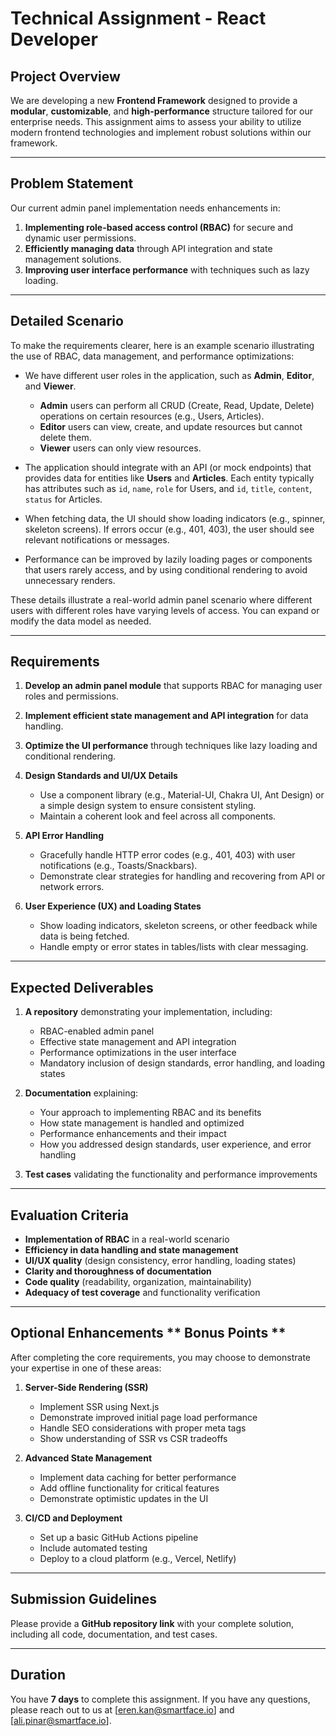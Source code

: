# Technical Assignment - React Developer

## Project Overview

We are developing a new **Frontend Framework** designed to provide a **modular**, **customizable**, and **high-performance** structure tailored for our enterprise needs. This assignment aims to assess your ability to utilize modern frontend technologies and implement robust solutions within our framework.

---

## Problem Statement

Our current admin panel implementation needs enhancements in:

1. **Implementing role-based access control (RBAC)** for secure and dynamic user permissions.
2. **Efficiently managing data** through API integration and state management solutions.
3. **Improving user interface performance** with techniques such as lazy loading.

---

## Detailed Scenario

To make the requirements clearer, here is an example scenario illustrating the use of RBAC, data management, and performance optimizations:

- We have different user roles in the application, such as **Admin**, **Editor**, and **Viewer**.

  - **Admin** users can perform all CRUD (Create, Read, Update, Delete) operations on certain resources (e.g., Users, Articles).
  - **Editor** users can view, create, and update resources but cannot delete them.
  - **Viewer** users can only view resources.

- The application should integrate with an API (or mock endpoints) that provides data for entities like **Users** and **Articles**. Each entity typically has attributes such as `id`, `name`, `role` for Users, and `id`, `title`, `content`, `status` for Articles.

- When fetching data, the UI should show loading indicators (e.g., spinner, skeleton screens). If errors occur (e.g., 401, 403), the user should see relevant notifications or messages.

- Performance can be improved by lazily loading pages or components that users rarely access, and by using conditional rendering to avoid unnecessary renders.

These details illustrate a real-world admin panel scenario where different users with different roles have varying levels of access. You can expand or modify the data model as needed.

---

## Requirements

1. **Develop an admin panel module** that supports RBAC for managing user roles and permissions.
2. **Implement efficient state management and API integration** for data handling.
3. **Optimize the UI performance** through techniques like lazy loading and conditional rendering.
4. **Design Standards and UI/UX Details**

   - Use a component library (e.g., Material-UI, Chakra UI, Ant Design) or a simple design system to ensure consistent styling.
   - Maintain a coherent look and feel across all components.

5. **API Error Handling**

   - Gracefully handle HTTP error codes (e.g., 401, 403) with user notifications (e.g., Toasts/Snackbars).
   - Demonstrate clear strategies for handling and recovering from API or network errors.

6. **User Experience (UX) and Loading States**
   - Show loading indicators, skeleton screens, or other feedback while data is being fetched.
   - Handle empty or error states in tables/lists with clear messaging.

---

## Expected Deliverables

1. **A repository** demonstrating your implementation, including:

   - RBAC-enabled admin panel
   - Effective state management and API integration
   - Performance optimizations in the user interface
   - Mandatory inclusion of design standards, error handling, and loading states

2. **Documentation** explaining:

   - Your approach to implementing RBAC and its benefits
   - How state management is handled and optimized
   - Performance enhancements and their impact
   - How you addressed design standards, user experience, and error handling

3. **Test cases** validating the functionality and performance improvements

---

## Evaluation Criteria

- **Implementation of RBAC** in a real-world scenario
- **Efficiency in data handling and state management**
- **UI/UX quality** (design consistency, error handling, loading states)
- **Clarity and thoroughness of documentation**
- **Code quality** (readability, organization, maintainability)
- **Adequacy of test coverage** and functionality verification

---

## Optional Enhancements ** Bonus Points **

After completing the core requirements, you may choose to demonstrate your expertise in one of these areas:

1. **Server-Side Rendering (SSR)**

   - Implement SSR using Next.js
   - Demonstrate improved initial page load performance
   - Handle SEO considerations with proper meta tags
   - Show understanding of SSR vs CSR tradeoffs

2. **Advanced State Management**

   - Implement data caching for better performance
   - Add offline functionality for critical features
   - Demonstrate optimistic updates in the UI

3. **CI/CD and Deployment**

   - Set up a basic GitHub Actions pipeline
   - Include automated testing
   - Deploy to a cloud platform (e.g., Vercel, Netlify)

---

## Submission Guidelines

Please provide a **GitHub repository link** with your complete solution, including all code, documentation, and test cases.

---

## Duration

You have **7 days** to complete this assignment. If you have any questions, please reach out to us at [eren.kan@smartface.io] and [ali.pinar@smartface.io].
